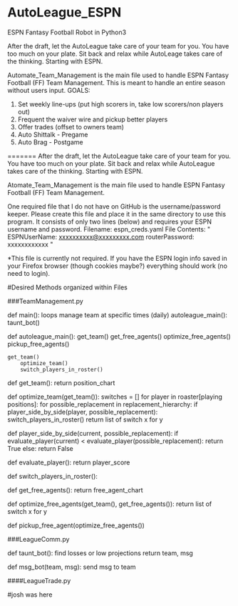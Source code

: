 # AutoLeague_ESPN
ESPN Fantasy Football Robot in Python3

After the draft, let the AutoLeague take care of your team for you. You have too much
on your plate. Sit back and relax while AutoLeage takes care of the thinking. Starting
with ESPN.


Automate_Team_Management is the main file used to handle ESPN Fantasy Football (FF)
Team Management. This is meant to handle an entire season without users input.
GOALS:
1) Set weekly line-ups (put high scorers in, take low scorers/non players out)
2) Frequent the waiver wire and pickup better players
3) Offer trades (offset to owners team)
4) Auto Shittalk - Pregame
4) Auto Brag - Postgame

=======
After the draft, let the AutoLeague take care of your team for you. You have too much on your plate. Sit back and relax while
AutoLeague takes care of the thinking. Starting with ESPN.

Atomate_Team_Management is the main file used to handle ESPN Fantasy Football (FF) Team Management.

One required file that I do not have on GitHub is the username/password keeper. Please create this file and place it in the same directory to use this program. It consists of only two lines (below) and requires your ESPN username and password.
Filename: espn_creds.yaml
File Contents: "
ESPNUserName: xxxxxxxxxx@xxxxxxxxx.com
routerPassword: xxxxxxxxxxxx
"

*This file is currently not required. If you have the ESPN login info saved in your Firefox browser (though cookies maybe?) everything should work (no need to login).

#Desired Methods organized within Files

###TeamManagement.py

def main():
    loops manage team at specific times (daily)
    autoleague_main():
    taunt_bot()

def autoleague_main():
    get_team()
    get_free_agents()
        optimize_free_agents()
            pickup_free_agents()
    
    get_team()
        optimize_team()
        switch_players_in_roster()
    
def get_team():
    return position_chart

def optimize_team(get_team()):
    switches = []
    for player in roaster[playing positions]:
        for possible_replacement in replacement_hierarchy:
            if player_side_by_side(player, possible_replacement):
                switch_players_in_roster()
    return list of switch x for y

def player_side_by_side(current, possible_replacement):
    if evaluate_player(current) < evaluate_player(possible_replacement):
        return True
    else:
        return False

def evaluate_player():
    return player_score

def switch_players_in_roster():

def get_free_agents():
    return free_agent_chart

def optimize_free_agents(get_team(), get_free_agents()):
    return list of switch x for y
    
def pickup_free_agent(optimize_free_agents())


###LeagueComm.py

def taunt_bot():
find losses or low projections
return team, msg

def msg_bot(team, msg):
    send msg to team
    
####LeagueTrade.py

#josh was here